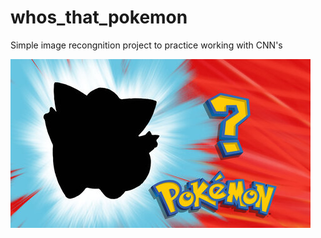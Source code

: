 # whos_that_pokemon
Simple image recongnition project to practice working with CNN's

![Pokemon Silhouette](https://github.com/JayJJamesJr/whos_that_pokemon/blob/main/pokemon_silhouette.jpg)
